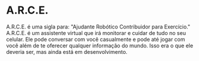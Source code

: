 # A.R.C.E.
A.R.C.E. é uma sigla para: "Ajudante Robótico Contribuidor para Exercício." A.R.C.E. é um assistente virtual que irá monitorar e cuidar de tudo no seu celular. Ele pode conversar com você casualmente e pode até jogar com você além de te oferecer qualquer informação do mundo. Isso era o que ele deveria ser, mas ainda está em desenvolvimento.
